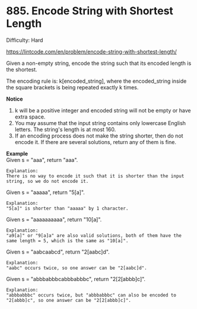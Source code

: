 # 885. Encode String with Shortest Length

Difficulty: Hard

https://lintcode.com/en/problem/encode-string-with-shortest-length/

Given a non-empty string, encode the string such that its encoded length is the shortest.

The encoding rule is: k[encoded_string], where the encoded_string inside the square brackets is being repeated exactly k times.

**Notice**  
1. k will be a positive integer and encoded string will not be empty or have extra space.
2. You may assume that the input string contains only lowercase English letters. The string's length is at most 160.
3. If an encoding process does not make the string shorter, then do not encode it. If there are several solutions, return any of them is fine.

**Example**  
Given s = "aaa", return "aaa".
```
Explanation: 
There is no way to encode it such that it is shorter than the input string, so we do not encode it.
```
Given s = "aaaaa", return "5[a]".
```
Explanation: 
"5[a]" is shorter than "aaaaa" by 1 character.
```
Given s = "aaaaaaaaaa", return "10[a]".
```
Explanation: 
"a9[a]" or "9[a]a" are also valid solutions, both of them have the same length = 5, which is the same as "10[a]".
```
Given s = "aabcaabcd", return "2[aabc]d".
```
Explanation: 
"aabc" occurs twice, so one answer can be "2[aabc]d".
```
Given s = "abbbabbbcabbbabbbc", return "2[2[abbb]c]".
```
Explanation: 
"abbbabbbc" occurs twice, but "abbbabbbc" can also be encoded to "2[abbb]c", so one answer can be "2[2[abbb]c]".
```
